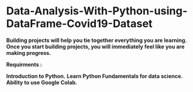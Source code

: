 # Data-Analysis-With-Python-using-DataFrame-Covid19-Dataset

**Building projects will help you tie together everything you are learning. Once you start building projects, you will immediately feel like you are making progress.**

**Requirments :** 

**Introduction to Python.**
**Learn Python Fundamentals for data science.**
**Ability to use Google Colab.**
